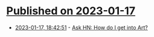 # [Published on 2023-01-17](index.md)

* [2023-01-17, 18:42:51](https://news.ycombinator.com/item?id=34416748) - [Ask HN: How do I get into Art?](https://news.ycombinator.com/item?id=34416748)
